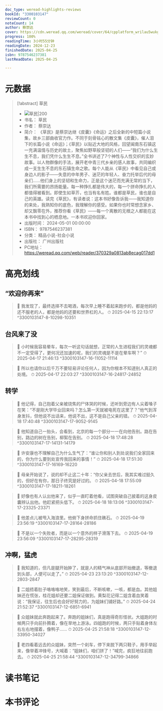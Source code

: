 ```yaml
---
doc_type: weread-highlights-reviews
bookId: "3300103147"
reviewCount: 0
noteCount: 14
author: 蔡崇达
cover: https://cdn.weread.qq.com/weread/cover/64/cpplatform_wrilau5wukgvbfsmzafchn/t6_cpplatform_wrilau5wukgvbfsmzafchn1719297962.jpg
progress: 100%
readingTime: 3小时55分钟
readingDate: 2024-12-23
finishedDate: 2025-04-25
isbn: 9787546237381
lastReadDate: 2025-04-25

---
```

# 元数据
> [!abstract] 草民
> - ![ 草民|200](https://cdn.weread.qq.com/weread/cover/64/cpplatform_wrilau5wukgvbfsmzafchn/t6_cpplatform_wrilau5wukgvbfsmzafchn1719297962.jpg)
> - 书名： 草民
> - 作者： 蔡崇达
> - 简介： 《草民》是蔡崇达继《皮囊》《命运》之后全新的中短篇小说集，故乡三部曲收官力作。不同于刻骨铭心的散文集《皮囊》，催人泪下的长篇小说《命运》；《草民》以贴近大地的风格，回望闽南东石镇这一充满温情与历史的故土，聚焦如野草般坚韧的人们——“我们为什么生生不息，我们凭什么生生不息。”全书讲述了7个神性与人性交织的玄妙故事。以人物群像的手法，展开老中青三代乡亲的感人故事，共同编织成一支生生不息的东石镇生命之歌。每个人能从《草民》中看见自己或身边人的影子——失意的中年男子、迷茫的年轻人、奋力托举后代的母亲们……他们身上的坚韧和生命力，正是这个迷茫而充满无常的当下，我们所需要的昂扬能量。每一种挣扎都是伟大的，每一个拼命挣扎的人都值得被看到。即使生如草芥，也当有名有姓。谁都是草民，谁也是自己的英雄。读完《草民》，有读者说：这本书好像告诉我——我知道你的来处，我熟知你的底色，我理解你的感受。如果你也时常想念家乡、却又飘零在外，推荐你看《草民》——每一个离散的无根之人都能在这本书中找到心的栖息地。一本书欢迎你回家。
> - 出版时间： 2024-05-01 00:00:00
> - ISBN： 9787546237381
> - 分类： 精品小说-社会小说
> - 出版社： 广州出版社
> - PC地址：https://weread.qq.com/web/reader/370329a0813ab8ecag017dd1

# 高亮划线

## “欢迎你再来”

> 📌 我发现了，最终选择不去喝酒，每次早上睡不着起来跑步的，都是他妈的还不服老的人，都是他妈的还要和世界杠的人。 
> ⏱ 2025-04-15 22:13:17 ^3300103147-8-10298-10351

## 台风来了没

> 📌 小时候我容易晕车，每次一听这句话就想，正常的人生进程我们的灵魂都不一定受得了，更何况还加速的呢，我们的灵魂是不是在晕车啊？” 
> ⏱ 2025-04-17 21:46:13 ^3300103147-16-11052-11114

> 📌 所以也请你以后千万不要轻易评论任何人，因为你根本不知道别人真正的处境。 
> ⏱ 2025-04-17 22:03:27 ^3300103147-16-24817-24852

## 转学

> 📌 他记得，自己抱着父亲被烧焦的尸体哭的时候，还听到旁边有人尖着嗓子在笑：“不是刚大学毕业回来吗？怎么第一天就被电死在这里了？”他气到浑身发抖，但他说不出话来，他说不出，这不是自己父亲的错。 
> ⏱ 2025-04-18 17:40:48 ^3300103147-17-9052-9145

> 📌 他知道自己一抬头，会看到，北京的每一个部分一一在向他告别。路在告别，路边的树在告别，柳絮在告别。 
> ⏱ 2025-04-18 17:48:28 ^3300103147-17-14131-14179

> 📌 许安康也不理解自己为什么生气了：“谁让你和别人到处说我们全家回来的，你为什么要到处宣传我回来的事情！” 
> ⏱ 2025-04-18 17:51:30 ^3300103147-17-16169-16220

> 📌 母亲开始说了，说的却不止这二十年：“你父亲去世后，我其实难过挺久的，但好在有你，那日子终究是好过的。 
> ⏱ 2025-04-18 17:55:09 ^3300103147-17-18211-18261

> 📌 好像也有人认出他来了，似乎一直盯着他看，试图突破自己披着的这身皮囊辨认出他。他赶紧把头低下。 
> ⏱ 2025-04-18 18:13:06 ^3300103147-17-23325-23371

> 📌 他差点儿被甩入海浪里。他俯下身拼命抓住礁石。 
> ⏱ 2025-04-19 23:56:19 ^3300103147-17-28164-28186

> 📌 不是以一个失败者，而是以一个意外的样子滑落下去。 
> ⏱ 2025-04-19 23:56:09 ^3300103147-17-28295-28319

## 冲啊，猛虎

> 📌 我知道的，但凡是腿开始肿了，就是人的精气神从底部开始撤退，等撤退到头部，人便可以走了。” 
> ⏱ 2025-04-23 23:13:20 ^3300103147-12-2803-2847

> 📌 二姐捂着肚子咯咯咯地笑，笑到最后，不断咳嗽，一咳，都是血。其他姐妹还在慌张，桂花姐却还要二姐保证做到。黄梨花记得二姐含着血笑着说：“我保证，往生后也会好好努力的，为姐妹们铺好路。” 
> ⏱ 2025-04-24 21:52:37 ^3300103147-12-6851-6941

> 📌 众姐妹就此奔跑起来了。奔跑的姐妹们，真是跑得奇形怪状。大姐跑的时候两只手向前扑腾着，像在旱地上游泳。四姐跑的时候，两只手贴着身体左右左右地摆着，像鸭子…… 
> ⏱ 2025-04-25 21:58:18 ^3300103147-12-33950-34027

> 📌 老四看着远去的众姐妹，突然一个刹车，停下来脱下两只鞋子，用手举起来，像举着冲锋号，大喊着：“姐妹们，咱们拼了！”喊完，疯狂地往前跑去。 
> ⏱ 2025-04-25 21:58:44 ^3300103147-12-34799-34866

# 读书笔记

# 本书评论

